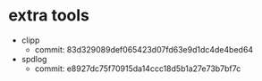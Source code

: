 # extra tools

- clipp
    - commit: 83d329089def065423d07fd63e9d1dc4de4bed64
- spdlog
    - commit: e8927dc75f70915da14ccc18d5b1a27e73b7bf7c
